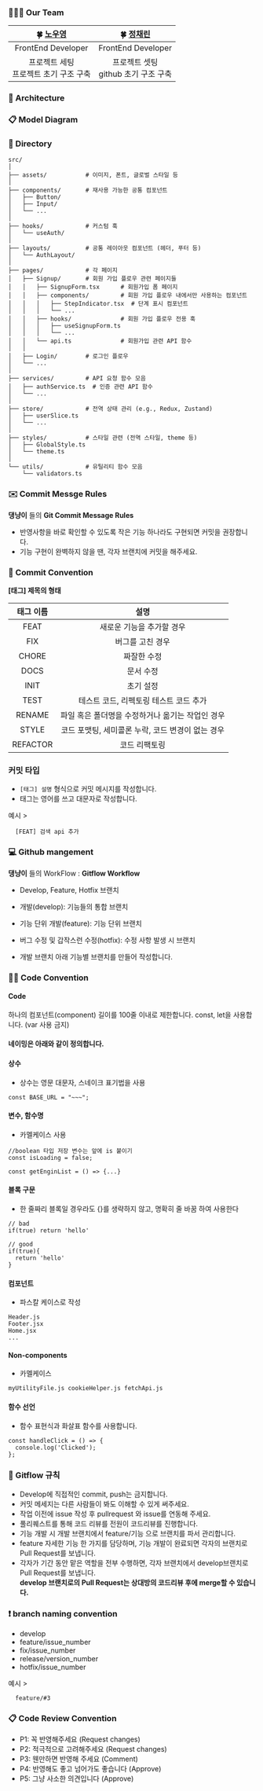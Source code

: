 ### 👩‍👧‍👧 Our Team

| **🍀 [노우영](https://github.com/norunaru)** | **🍀 [정채린](https://github.com/chaerin-77)** |
| :------------------------------------------: | :--------------------------------------------: |
|              FrontEnd Developer              |               FrontEnd Developer               |
| 프로젝트 세팅<br /> 프로젝트 초기 구조 구축  |    프로젝트 셋팅<br/> github 초기 구조 구축    |

### 📑 Architecture

### 📋 Model Diagram

### 📖 Directory

```
src/
│
├── assets/           # 이미지, 폰트, 글로벌 스타일 등
│
├── components/       # 재사용 가능한 공통 컴포넌트
│   ├── Button/
│   ├── Input/
│   └── ...
│
├── hooks/            # 커스텀 훅
│   └── useAuth/
│
├── layouts/          # 공통 레이아웃 컴포넌트 (헤더, 푸터 등)
│   └── AuthLayout/
│
├── pages/            # 각 페이지
│   ├── Signup/       # 회원 가입 플로우 관련 페이지들
│   │   ├── SignupForm.tsx      # 회원가입 폼 페이지
│   │   ├── components/         # 회원 가입 플로우 내에서만 사용하는 컴포넌트
│   │   │   ├── StepIndicator.tsx  # 단계 표시 컴포넌트
│   │   │   └── ...
│   │   ├── hooks/              # 회원 가입 플로우 전용 훅
│   │   │   ├── useSignupForm.ts
│   │   │   └── ...
│   │   └── api.ts              # 회원가입 관련 API 함수
│   │
│   ├── Login/        # 로그인 플로우
│   └── ...
│
├── services/         # API 요청 함수 모음
│   ├── authService.ts  # 인증 관련 API 함수
│   └── ...
│
├── store/            # 전역 상태 관리 (e.g., Redux, Zustand)
│   ├── userSlice.ts
│   └── ...
│
├── styles/           # 스타일 관련 (전역 스타일, theme 등)
│   ├── GlobalStyle.ts
│   └── theme.ts
│
└── utils/            # 유틸리티 함수 모음
    └── validators.ts
```

### ✉️ Commit Messge Rules

**댕냥이** 들의 **Git Commit Message Rules**

- 반영사항을 바로 확인할 수 있도록 작은 기능 하나라도 구현되면 커밋을 권장합니다.
- 기능 구현이 완벽하지 않을 땐, 각자 브랜치에 커밋을 해주세요.

### 📌 Commit Convention

**[태그] 제목의 형태**

| 태그 이름 |                       설명                        |
| :-------: | :-----------------------------------------------: |
|   FEAT    |             새로운 기능을 추가할 경우             |
|    FIX    |                 버그를 고친 경우                  |
|   CHORE   |                    짜잘한 수정                    |
|   DOCS    |                     문서 수정                     |
|   INIT    |                     초기 설정                     |
|   TEST    |      테스트 코드, 리펙토링 테스트 코드 추가       |
|  RENAME   | 파일 혹은 폴더명을 수정하거나 옮기는 작업인 경우  |
|   STYLE   | 코드 포맷팅, 세미콜론 누락, 코드 변경이 없는 경우 |
| REFACTOR  |                   코드 리팩토링                   |

### **커밋 타입**

- `[태그] 설명` 형식으로 커밋 메시지를 작성합니다.
- 태그는 영어를 쓰고 대문자로 작성합니다.

예시 >

```
  [FEAT] 검색 api 추가
```

### **💻 Github mangement**

**댕냥이** 들의 WorkFlow : **Gitflow Workflow**

- Develop, Feature, Hotfix 브랜치

- 개발(develop): 기능들의 통합 브랜치

- 기능 단위 개발(feature): 기능 단위 브랜치

- 버그 수정 및 갑작스런 수정(hotfix): 수정 사항 발생 시 브랜치

- 개발 브랜치 아래 기능별 브랜치를 만들어 작성합니다.

### ✍🏻 Code Convention

#### Code

하나의 컴포넌트(component) 길이를 100줄 이내로 제한합니다.
const, let을 사용합니다. (var 사용 금지)

#### 네이밍은 아래와 같이 정의합니다.

#### 상수

- 상수는 영문 대문자, 스네이크 표기법을 사용

```
const BASE_URL = "~~~";
```

#### 변수, 함수명

- 카멜케이스 사용

```
//boolean 타입 저장 변수는 앞에 is 붙이기
const isLoading = false;

const getEnginList = () => {...}
```

#### 블록 구문

- 한 줄짜리 블록일 경우라도 {}를 생략하지 않고, 명확히 줄 바꿈 하여 사용한다

```
// bad
if(true) return 'hello'

// good
if(true){
  return 'hello'
}
```

#### 컴포넌트

- 파스칼 케이스로 작성

```
Header.js
Footer.jsx
Home.jsx
...
```

#### Non-components

- 카멜케이스

```
myUtilityFile.js cookieHelper.js fetchApi.js
```

#### 함수 선언

- 함수 표현식과 화살표 함수를 사용합니다.

```
const handleClick = () => {
  console.log('Clicked');
};
```

### 📍 Gitflow 규칙

- Develop에 직접적인 commit, push는 금지합니다.
- 커밋 메세지는 다른 사람들이 봐도 이해할 수 있게 써주세요.
- 작업 이전에 issue 작성 후 pullrequest 와 issue를 연동해 주세요.
- 풀리퀘스트를 통해 코드 리뷰를 전원이 코드리뷰를 진행합니다.
- 기능 개발 시 개발 브랜치에서 feature/기능 으로 브랜치를 파서 관리합니다.
- feature 자세한 기능 한 가지를 담당하며, 기능 개발이 완료되면 각자의 브랜치로 Pull Request를 보냅니다.
- 각자가 기간 동안 맡은 역할을 전부 수행하면, 각자 브랜치에서 develop브랜치로 Pull Request를 보냅니다.  
  **develop 브랜치로의 Pull Request는 상대방의 코드리뷰 후에 merge할 수 있습니다.**

### ❗️ branch naming convention

- develop
- feature/issue_number
- fix/issue_number
- release/version_number
- hotfix/issue_number

예시 >

```
  feature/#3
```

### 📋 Code Review Convention

- P1: 꼭 반영해주세요 (Request changes)
- P2: 적극적으로 고려해주세요 (Request changes)
- P3: 웬만하면 반영해 주세요 (Comment)
- P4: 반영해도 좋고 넘어가도 좋습니다 (Approve)
- P5: 그냥 사소한 의견입니다 (Approve)
